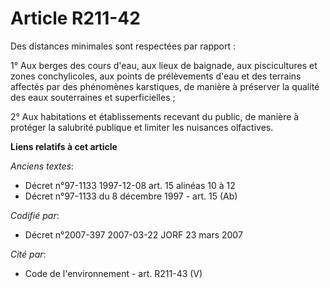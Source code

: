 # Article R211-42

Des distances minimales sont respectées par rapport :

1° Aux berges des cours d'eau, aux lieux de baignade, aux piscicultures et zones conchylicoles, aux points de prélèvements
d'eau et des terrains affectés par des phénomènes karstiques, de manière à préserver la qualité des eaux souterraines et
superficielles ;

2° Aux habitations et établissements recevant du public, de manière à protéger la salubrité publique et limiter les nuisances
olfactives.

**Liens relatifs à cet article**

_Anciens textes_:

  - Décret n°97-1133 1997-12-08 art. 15 alinéas 10 à 12
  - Décret n°97-1133 du 8 décembre 1997 - art. 15 (Ab)

_Codifié par_:

  - Décret n°2007-397 2007-03-22 JORF 23 mars 2007

_Cité par_:

  - Code de l'environnement - art. R211-43 (V)
